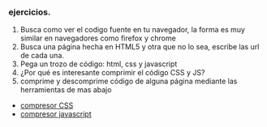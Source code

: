 ### ejercicios.
1. Busca como ver el codigo fuente en tu navegador, la forma es muy similar en navegadores como firefox y chrome 
2. Busca una página hecha en HTML5 y otra que no lo sea, escribe las url de cada una. 
3. Pega un trozo de código: html, css y javascript 
4. ¿Por qué es interesante comprimir el código CSS y JS? 
5. comprime y descomprime código de alguna página mediante las herramientas de mas abajo
- [compresor CSS](https://herramientas-online.com/comprimir-descomprimir-css.html) 
- [compresor javascript](https://herramientas-online.com/comprimir-descomprimir-javascript.html)
